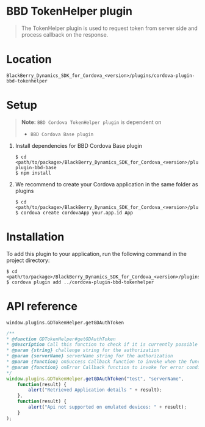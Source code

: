 BBD TokenHelper plugin
======================
> The TokenHelper plugin is used to request token from server side and process callback on the response.

Location
========
`BlackBerry_Dynamics_SDK_for_Cordova_<version>/plugins/cordova-plugin-bbd-tokenhelper`

Setup
=====
> __Note:__ `BBD Cordova TokenHelper plugin` is dependent on
> * `BBD Cordova Base plugin`

1. Install dependencies for BBD Cordova Base plugin
    ```
    $ cd <path/to/package>/BlackBerry_Dynamics_SDK_for_Cordova_<version>/plugins/cordova-plugin-bbd-base
    $ npm install
    ```
2. We recommend to create your Cordova application in the same folder as plugins
    ```
    $ cd <path/to/package>/BlackBerry_Dynamics_SDK_for_Cordova_<version>/plugins
    $ cordova create cordovaApp your.app.id App
    ```

Installation
============
To add this plugin to your application, run the following command in the project directory:
```
$ cd <path/to/package>/BlackBerry_Dynamics_SDK_for_Cordova_<version>/plugins/cordovaApp
$ cordova plugin add ../cordova-plugin-bbd-tokenhelper
```

API reference
=============
`window.plugins.GDTokenHelper.getGDAuthToken`
```javascript
/**
* @function GDTokenHelper#getGDAuthToken
* @description Call this function to check if it is currently possible to open an app using an url scheme
* @param {string} challenge string for the authorization
* @param {serverName} serverName string for the authorization
* @param {function} onSuccess Callback function to invoke when the function returns successfully.
* @param {function} onError Callback function to invoke for error conditions.
*/
window.plugins.GDTokenHelper.getGDAuthToken("test", "serverName",
    function(result) {
	    alert("Retrieved Application details " + result);
	},
    function(result) {
    	alert("Api not supported on emulated devices: " + result);
	}
);
```
